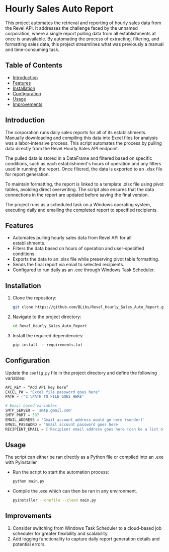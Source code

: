 # Hourly Sales Auto Report

This project automates the retrieval and reporting of hourly sales data from the Revel API. It addresses the challenge faced by the unnamed corporation, where a single report pulling data from all establishments at once is unavailable. By automating the process of extracting, filtering, and formatting sales data, this project streamlines what was previously a manual and time-consuming task.

## Table of Contents

- [Introduction](#introduction)
- [Features](#features)
- [Installation](#installation)
- [Configuration](#configuration)
- [Usage](#usage)
- [Improvements](#improvements)

## Introduction

The corporation runs daily sales reports for all of its establishments. Manually downloading and compiling this data into Excel files for analysis was a labor-intensive process. This script automates the process by pulling data directly from the Revel Hourly Sales API endpoint.

The pulled data is stored in a DataFrame and filtered based on specific conditions, such as each establishment's hours of operation and any filters used in running the report. Once filtered, the data is exported to an .xlsx file for report generation.

To maintain formatting, the report is linked to a template .xlsx file using pivot tables, avoiding direct overwriting. The script also ensures that the data connections in the report are updated before saving the final version.

The project runs as a scheduled task on a Windows operating system, executing daily and emailing the completed report to specified recipients.

## Features

- Automates pulling hourly sales data from Revel API for all establishments.
- Filters the data based on hours of operation and user-specified conditions.
- Exports the data to an .xlsx file while preserving pivot table formatting.
- Sends the final report via email to selected recipients.
- Configured to run daily as an .exe through Windows Task Scheduler.

## Installation

1. Clone the repository:
    ```sh
    git clone https://github.com/BLibs/Revel_Hourly_Sales_Auto_Report.git
    ```
2. Navigate to the project directory:
    ```sh
    cd Revel_Hourly_Sales_Auto_Report
    ```
3. Install the required dependencies:
    ```sh
    pip install -r requirements.txt
    ```

## Configuration

Update the `config.py` file in the project directory and define the following variables:

```python
API_KEY = “Add API key here”
EXCEL_PW = "Excel file password goes here"
PATH = r"C:\PATH TO FILE GOES HERE"

# Email based variables
SMTP_SERVER = 'smtp.gmail.com'
SMTP_PORT = 587
EMAIL_ADDRESS = 'Gmail account address would go here (sender)'
EMAIL_PASSWORD = 'Gmail account password goes here'
RECIPIENT_EMAIL = ['Recipient email address goes here (can be a list of multiple recipients)']
```

## Usage 

The script can either be ran directly as a Python file or compiled into an .exe with Pyinstaller
- Run the script to start the automation process:
    ```sh
    python main.py
    ```
- Compile the .exe which can then be ran in any environment.
    ```sh
    pyinstaller --onefile --clean main.py

## Improvements

1. Consider switching from Windows Task Scheduler to a cloud-based job scheduler for greater flexibility and scalability.
2. Add logging functionality to capture daily report generation details and potential errors.
